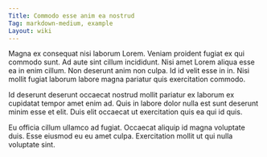 ```yaml
---
Title: Commodo esse anim ea nostrud
Tag: markdown-medium, example
Layout: wiki
---
```

Magna ex consequat nisi laborum Lorem. Veniam proident fugiat ex qui commodo sunt. Ad aute sint cillum incididunt. Nisi amet Lorem aliqua esse ea in enim cillum. Non deserunt anim non culpa. Id id velit esse in in. Nisi mollit fugiat laborum labore magna pariatur quis exercitation commodo.

Id deserunt deserunt occaecat nostrud mollit pariatur ex laborum ex cupidatat tempor amet enim ad. Quis in labore dolor nulla est sunt deserunt minim esse et elit. Duis elit occaecat ut exercitation quis ea qui id quis.

Eu officia cillum ullamco ad fugiat. Occaecat aliquip id magna voluptate duis. Esse eiusmod eu eu amet culpa. Exercitation mollit ut qui nulla voluptate sint.